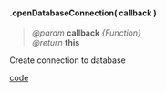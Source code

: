 #### .openDatabaseConnection( callback )

> *@param* **callback** _{Function}_     
> _@return_ **this** 

Create connection to database

<div class="code-header addGitHubLink" data-file="lib/core/openDatabaseConnection.js"> <a href="#" class="loadCode">code</a> </div><pre class=" language-javascript hideCode api"></pre> 
